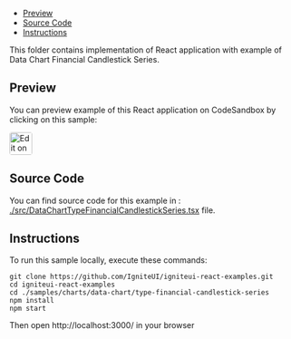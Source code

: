 <!-- NOTE: do not change this file because it will be auto re-generated from template file: -->
<!-- https://github.com/IgniteUI/igniteui-react-examples/tree/master/templates/sample/ReadMe.md -->

<!-- ## Table of Contents -->
- [Preview](#Preview)
- [Source Code](#Source-Code)
- [Instructions](#Instructions)

This folder contains implementation of React application with example of Data Chart Financial Candlestick Series.
<!-- in the Data Chart component -->
<!-- [Data Chart](https://infragistics.com/Reactsite/components/data-chart.html) -->

## Preview

You can preview example of this React application on CodeSandbox by clicking on this sample:

<html lang="en" xmlns="http://www.w3.org/1999/xhtml">
    <body>
        <a target="_blank" href="https://codesandbox.io/s/github/IgniteUI/igniteui-react-examples/tree/master/samples/charts/data-chart/type-financial-candlestick-series?fontsize=14&hidenavigation=1&theme=dark&view=preview&file=/src/DataChartTypeFinancialCandlestickSeries.tsx" rel="noopener noreferrer">
            <img height="40px" style="border-radius: 0.25rem" alt="Edit on CodeSandbox" src="https://static.infragistics.com/xplatform/images/sandbox/code.png"/>
        </a>
        <!-- <a target="_blank"
href="https://codesandbox.io/s/github/IgniteUI/igniteui-react-examples/tree/master/samples/maps/geo-map/binding-csv-points?fontsize=14&hidenavigation=1&theme=dark&view=preview">
            <img alt="Edit Sample" src="https://codesandbox.io/static/img/play-codesandbox.svg"/>
        </a> -->
        <!-- <a target="_blank" style="margin-left: 0.5rem"
href="https://codesandbox.io/embed/github/IgniteUI/igniteui-react-examples/tree/master/samples/charts/data-chart/type-financial-candlestick-series?fontsize=14&hidenavigation=1&theme=dark&view=preview&file=/src/DataChartTypeFinancialCandlestickSeries.tsx">
            <img height="40px" style="border-radius: 5px" alt="View on CodeSandbox" src="https://static.infragistics.com/xplatform/images/sandbox/view.png"/>
        </a> -->
        <!-- <a target="_blank"
href="https://codesandbox.io/embed/github/IgniteUI/igniteui-react-examples/tree/master/samples/maps/geo-map/binding-csv-points?fontsize=14&hidenavigation=1&theme=dark&view=preview">
            <img alt="View on CodeSandbox" src="https://static.infragistics.com/xplatform/images/sandbox/view.png"/>
        </a>
https://codesandbox.io/embed/react-treemap-overview-rtb45
https://codesandbox.io/static/img/play-codesandbox.svg
https://codesandbox.io/embed/react-treemap-overview-rtb45?view=browser -->
    </body>
</html>

<!-- ## Sample Preview -->

<!-- <iframe
  src="https://codesandbox.io/embed/github/IgniteUI/igniteui-react-examples/tree/master/samples/charts/data-chart/type-financial-candlestick-series?fontsize=14&hidenavigation=1&theme=dark&view=preview&file=/src/DataChartTypeFinancialCandlestickSeries.tsx"
  style="width:100%; height:400px; border:0; border-radius: 4px; overflow:hidden;"
  allow="accelerometer; ambient-light-sensor; camera; encrypted-media; geolocation; gyroscope; hid; microphone; midi; payment; usb; vr"
  sandbox="allow-forms allow-modals allow-popups allow-presentation allow-same-origin allow-scripts"
></iframe> -->

## Source Code

You can find source code for this example in :
[./src/DataChartTypeFinancialCandlestickSeries.tsx](./src/DataChartTypeFinancialCandlestickSeries.tsx) file.

<!-- The following section provides source code from:
`./src/DataChartTypeFinancialCandlestickSeries.tsx` file: -->

<!-- ```tsx
// axis' modules:
import { IgrNumericYAxis } from 'igniteui-react-charts';
import { IgrCategoryXAxis } from 'igniteui-react-charts';
// series' modules:
import { IgrFinancialPriceSeries } from 'igniteui-react-charts';
// data chart's modules:
import { IgrDataChart } from 'igniteui-react-charts';
import { IgrDataChartCoreModule } from 'igniteui-react-charts';
import { IgrDataChartInteractivityModule } from 'igniteui-react-charts';
import * as React from 'react';
import { SampleFinancialData } from './SampleFinancialData';

IgrDataChartCoreModule.register();
IgrDataChartInteractivityModule.register();

export default class DataChartTypeFinancialCandlestickSeries extends React.Component<any, any> {
    public data: any[];
    public chart: IgrDataChart;

    constructor(props: any) {
        super(props);

        this.state = { displayTypeIndicator: "Line" };
        this.data = SampleFinancialData.create();
    }

    public onDisplayTypeIndicatorChanged = (e: any) =>{
        const type = e.target.value.toString();
        this.setState({displayTypeIndicator: type});
    }

    public render() {
        return (
        <div className="igContainer">
            <div className="igComponent" style={{height: "calc(100% - 5px)"}} >
                <IgrDataChart
                    width="100%"
                    height="100%"
                    dataSource={this.data}
                    isHorizontalZoomEnabled={true}
                    isVerticalZoomEnabled={true} >

                    <IgrCategoryXAxis name="xAxis" label="Label" labelAngle={90} />
                    <IgrNumericYAxis  name="yAxis1" labelLocation="OutsideRight"
                     title="Financial Prices" />
                    <IgrNumericYAxis  name="yAxis2" labelLocation="OutsideLeft"
                    title="Indicator Values" majorStrokeThickness={0} maximumValue={800}/>

                    <IgrFinancialPriceSeries
                    name="series2"
                    xAxisName="xAxis"
                    yAxisName="yAxis1"
                    displayType="Candlestick"
                    highMemberPath="High"
                    lowMemberPath="Low"
                    closeMemberPath="Close"
                    openMemberPath="Open"
                    volumeMemberPath="Volume"
                    showDefaultTooltip="true"/>

                </IgrDataChart>
            </div>
        </div>
        );
    }
}

``` -->

## Instructions
To run this sample locally, execute these commands:

```
git clone https://github.com/IgniteUI/igniteui-react-examples.git
cd igniteui-react-examples
cd ./samples/charts/data-chart/type-financial-candlestick-series
npm install
npm start

```

Then open http://localhost:3000/ in your browser

